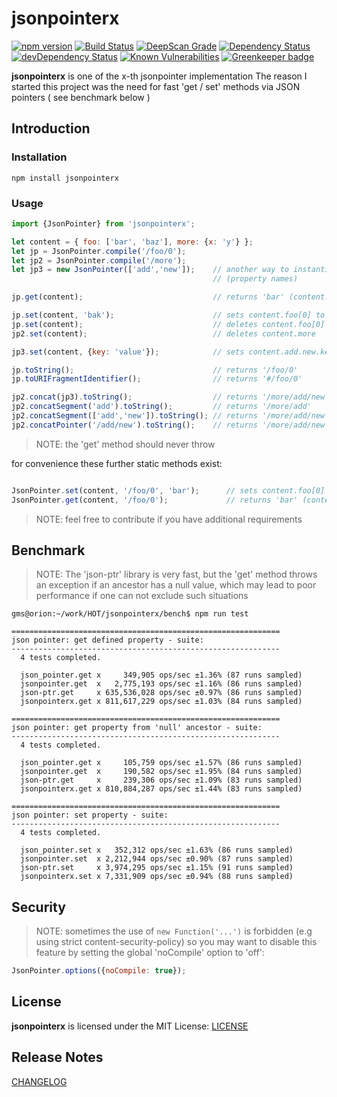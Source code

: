 # jsonpointerx

[![npm version](https://badge.fury.io/js/jsonpointerx.svg)](https://badge.fury.io/js/jsonpointerx)
[![Build Status](https://api.travis-ci.org/gms1/jsonpointerx.svg?branch=master)](https://travis-ci.org/gms1/jsonpointerx)
[![DeepScan Grade](https://deepscan.io/api/projects/742/branches/1407/badge/grade.svg)](https://deepscan.io/dashboard/#view=project&pid=742&bid=1407)
[![Dependency Status](https://david-dm.org/gms1/jsonpointerx.svg)](https://david-dm.org/gms1/jsonpointerx)
[![devDependency Status](https://david-dm.org/gms1/jsonpointerx/dev-status.svg)](https://david-dm.org/gms1/jsonpointerx#info=devDependencies)
[![Known Vulnerabilities](https://snyk.io/test/github/gms1/jsonpointerx/badge.svg)](https://snyk.io/test/github/gms1/jsonpointerx)
[![Greenkeeper badge](https://badges.greenkeeper.io/gms1/jsonpointerx.svg)](https://greenkeeper.io/)

**jsonpointerx** is one of the x-th jsonpointer implementation
The reason I started this project was the need for fast 'get / set' methods via JSON pointers ( see benchmark below )

## Introduction

### Installation

```shell
npm install jsonpointerx
```

### Usage

```Javascript
import {JsonPointer} from 'jsonpointerx';

let content = { foo: ['bar', 'baz'], more: {x: 'y'} };
let jp = JsonPointer.compile('/foo/0');
let jp2 = JsonPointer.compile('/more');
let jp3 = new JsonPointer(['add','new']);    // another way to instantiate a JsonPointer using decoded path segments
                                             // (property names)

jp.get(content);                             // returns 'bar' (content.foo[0])

jp.set(content, 'bak');                      // sets content.foo[0] to 'bak'
jp.set(content);                             // deletes content.foo[0] (does not change the length of the array)
jp2.set(content);                            // deletes content.more

jp3.set(content, {key: 'value'});            // sets content.add.new.key to 'value'

jp.toString();                               // returns '/foo/0'
jp.toURIFragmentIdentifier();                // returns '#/foo/0'

jp2.concat(jp3).toString();                  // returns '/more/add/new'
jp2.concatSegment('add').toString();         // returns '/more/add'
jp2.concatSegment(['add','new']).toString(); // returns '/more/add/new'
jp2.concatPointer('/add/new').toString();    // returns '/more/add/new'

```

> NOTE: the 'get' method should never throw

for convenience these further static methods exist:

```Javascript

JsonPointer.set(content, '/foo/0', 'bar');      // sets content.foo[0] to 'bar'
JsonPointer.get(content, '/foo/0');             // returns 'bar' (content.foo[0])

```

> NOTE: feel free to contribute if you have additional requirements

## Benchmark

> NOTE: The 'json-ptr' library is very fast, but the 'get' method throws an exception if an ancestor has a null value, which may lead to poor performance if one can not exclude such situations

```shell
gms@orion:~/work/HOT/jsonpointerx/bench$ npm run test

============================================================
json pointer: get defined property - suite:
------------------------------------------------------------
  4 tests completed.

  json_pointer.get x     349,905 ops/sec ±1.36% (87 runs sampled)
  jsonpointer.get  x   2,775,193 ops/sec ±1.16% (86 runs sampled)
  json-ptr.get     x 635,536,028 ops/sec ±0.97% (86 runs sampled)
  jsonpointerx.get x 811,617,229 ops/sec ±1.03% (84 runs sampled)

============================================================
json pointer: get property from 'null' ancestor - suite:
------------------------------------------------------------
  4 tests completed.

  json_pointer.get x     105,759 ops/sec ±1.57% (86 runs sampled)
  jsonpointer.get  x     190,582 ops/sec ±1.95% (84 runs sampled)
  json-ptr.get     x     239,306 ops/sec ±1.09% (83 runs sampled)
  jsonpointerx.get x 810,884,287 ops/sec ±1.44% (83 runs sampled)

============================================================
json pointer: set property - suite:
------------------------------------------------------------
  4 tests completed.

  json_pointer.set x   352,312 ops/sec ±1.63% (86 runs sampled)
  jsonpointer.set  x 2,212,944 ops/sec ±0.90% (87 runs sampled)
  json-ptr.set     x 3,974,295 ops/sec ±1.15% (91 runs sampled)
  jsonpointerx.set x 7,331,909 ops/sec ±0.94% (88 runs sampled)
```

## Security

> NOTE: sometimes the use of `new Function('...')` is forbidden (e.g using strict content-security-policy)
so you may want to disable this feature by setting the global 'noCompile' option to 'off':

```Javascript
JsonPointer.options({noCompile: true});
```

## License

**jsonpointerx** is licensed under the MIT License:
[LICENSE](./LICENSE)

## Release Notes

[CHANGELOG](./CHANGELOG.md)
